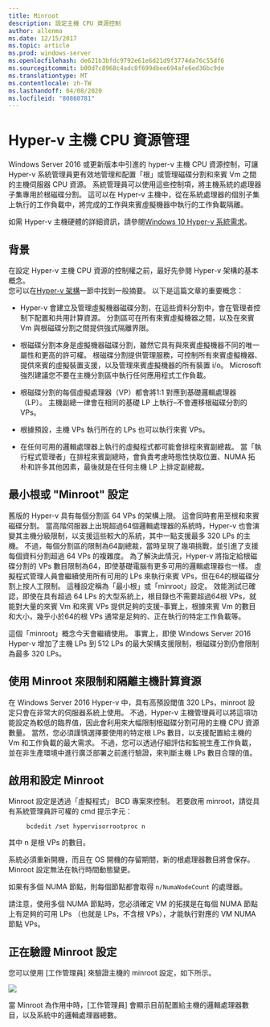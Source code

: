 ```yaml
---
title: Minroot
description: 設定主機 CPU 資源控制
author: allenma
ms.date: 12/15/2017
ms.topic: article
ms.prod: windows-server
ms.openlocfilehash: de621b3bfdc9792e61e6d21d9f3774da76c55df6
ms.sourcegitcommit: b00d7c8968c4adc8f699dbee694afe6ed36bc9de
ms.translationtype: MT
ms.contentlocale: zh-TW
ms.lasthandoff: 04/08/2020
ms.locfileid: "80860781"
---
```

# <a name="hyper-v-host-cpu-resource-management"></a>Hyper-v 主機 CPU 資源管理

Windows Server 2016 或更新版本中引進的 hyper-v 主機 CPU 資源控制，可讓 Hyper-v 系統管理員更有效地管理和配置「根」或管理磁碟分割和來賓 Vm 之間的主機伺服器 CPU 資源。 系統管理員可以使用這些控制項，將主機系統的處理器子集專用於根磁碟分割。 這可以在 Hyper-v 主機中，從在系統處理器的個別子集上執行的工作負載中，將完成的工作與來賓虛擬機器中執行的工作負載隔離。

如需 Hyper-v 主機硬體的詳細資訊，請參閱[Windows 10 Hyper-v 系統需求](https://docs.microsoft.com/virtualization/hyper-v-on-windows/reference/hyper-v-requirements)。

## <a name="background"></a>背景

在設定 Hyper-v 主機 CPU 資源的控制權之前，最好先參閱 Hyper-v 架構的基本概念。  
您可以在[Hyper-v 架構](https://docs.microsoft.com/windows-server/administration/performance-tuning/role/hyper-v-server/architecture)一節中找到一般摘要。
以下是這篇文章的重要概念：

* Hyper-v 會建立及管理虛擬機器磁碟分割，在這些資料分割中，會在管理者控制下配置和共用計算資源。  分割區可在所有來賓虛擬機器之間，以及在來賓 Vm 與根磁碟分割之間提供強式隔離界限。

* 根磁碟分割本身是虛擬機器磁碟分割，雖然它具有與來賓虛擬機器不同的唯一屬性和更高的許可權。  根磁碟分割提供管理服務，可控制所有來賓虛擬機器、提供來賓的虛擬裝置支援，以及管理來賓虛擬機器的所有裝置 i/o。  Microsoft 強烈建議您不要在主機分割區中執行任何應用程式工作負載。

* 根磁碟分割的每個虛擬處理器（VP）都會將1:1 對應到基礎邏輯處理器（LP）。  主機副總一律會在相同的基礎 LP 上執行–不會遷移根磁碟分割的 VPs。  

* 根據預設，主機 VPs 執行所在的 LPs 也可以執行來賓 VPs。

* 在任何可用的邏輯處理器上執行的虛擬程式都可能會排程來賓副總裁。  當「執行程式管理者」在排程來賓副總時，會負責考慮時態性快取位置、NUMA 拓朴和許多其他因素，最後就是在任何主機 LP 上排定副總裁。

## <a name="the-minimum-root-or-minroot-configuration"></a>最小根或 "Minroot" 設定

舊版的 Hyper-v 具有每個分割區 64 VPs 的架構上限。  這會同時套用至根和來賓磁碟分割。  當高階伺服器上出現超過64個邏輯處理器的系統時，Hyper-v 也會演變其主機分級限制，以支援這些較大的系統，其中一點支援最多 320 LPs 的主機。  不過，每個分割區的限制為64副總裁，當時呈現了幾項挑戰，並引進了支援每個資料分割超過 64 VPs 的複雜度。  為了解決此情況，Hyper-v 將指定給根磁碟分割的 VPs 數目限制為64，即使基礎電腦有更多可用的邏輯處理器也一樣。  虛擬程式管理人員會繼續使用所有可用的 LPs 來執行來賓 VPs，但在64的根磁碟分割上按人工限制。  這種設定稱為「最小根」或「minroot」設定。  效能測試已確認，即使在具有超過 64 LPs 的大型系統上，根目錄也不需要超過64根 VPs，就能對大量的來賓 Vm 和來賓 VPs 提供足夠的支援–事實上，根據來賓 Vm 的數目和大小，幾乎小於64的根 VPs 通常是足夠的、正在執行的特定工作負載等。

這個「minroot」概念今天會繼續使用。  事實上，即使 Windows Server 2016 Hyper-v 增加了主機 LPs 到 512 LPs 的最大架構支援限制，根磁碟分割仍會限制為最多 320 LPs。

## <a name="using-minroot-to-constrain-and-isolate-host-compute-resources"></a>使用 Minroot 來限制和隔離主機計算資源
在 Windows Server 2016 Hyper-v 中，具有高預設閾值 320 LPs，minroot 設定只會在非常大的伺服器系統上使用。  不過，Hyper-v 主機管理員可以將這項功能設定為較低的臨界值，因此會利用來大幅限制根磁碟分割可用的主機 CPU 資源數量。  當然，您必須謹慎選擇要使用的特定根 LPs 數目，以支援配置給主機的 Vm 和工作負載的最大需求。  不過，您可以透過仔細評估和監視生產工作負載，並在非生產環境中進行廣泛部署之前進行驗證，來判斷主機 LPs 數目合理的值。

## <a name="enabling-and-configuring-minroot"></a>啟用和設定 Minroot

Minroot 設定是透過「虛擬程式」 BCD 專案來控制。 若要啟用 minroot，請從具有系統管理員許可權的 cmd 提示字元：

```
     bcdedit /set hypervisorrootproc n
```
其中 n 是根 VPs 的數目。 

系統必須重新開機，而且在 OS 開機的存留期間，新的根處理器數目將會保存。  Minroot 設定無法在執行時間動態變更。

如果有多個 NUMA 節點，則每個節點都會取得 `n/NumaNodeCount` 的處理器。

請注意，使用多個 NUMA 節點時，您必須確定 VM 的拓撲是在每個 NUMA 節點上有足夠的可用 LPs （也就是 LPs，不含根 VPs），才能執行對應的 VM NUMA 節點 VPs。

## <a name="verifying-the-minroot-configuration"></a>正在驗證 Minroot 設定

您可以使用 [工作管理員] 來驗證主機的 minroot 設定，如下所示。

![](./media/minroot-taskman.png)

當 Minroot 為作用中時，[工作管理員] 會顯示目前配置給主機的邏輯處理器數目，以及系統中的邏輯處理器總數。
 
